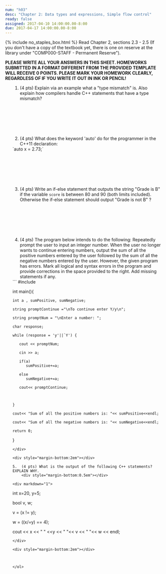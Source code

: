 ```yaml
---
num: "h03"
desc: "Chapter 2: Data types and expressions, Simple flow control"
ready: false 
assigned: 2017-04-10 14:00:00.00-8:00
due: 2017-04-17 14:00:00.00-8:00
---
```

{% include no_staples_box.html %}
Read Chapter 2, sections 2.3 - 2.5 (If you don't have a copy of the textbook yet, there is one on reserve at the library under "COMP000-STAFF - Permanent Reserve").

<b>PLEASE WRITE ALL YOUR ANSWERS IN THIS SHEET. HOMEWORKS SUBMITTED IN A FORMAT DIFFERENT FROM THE PROVIDED TEMPLATE WILL RECEIVE 0 POINTS. PLEASE MARK YOUR HOMEWORK CLEARLY, REGARDLESS OF IF YOU WRITE IT OUT IN INK OR PENCIL!</b>

<ol markdown="1">

1.	(4 pts) Explain via an example what a "type mismatch" is. Also explain how compilers handle C++ statements that have a type mismatch?

  <div style="margin-bottom:8em"></div>

2.	(4 pts) What does the keyword 'auto' do for the programmer in the C++11 declaration: 
<div markdown="1"> 
  `auto x = 2.73;`
</div>
<div style="margin-bottom:8em"></div>

3. (4 pts) Write an if-else statement that outputs the string "Grade is B" if the variable `score` is between 80 and 90 (both limits included). Otherwise the if-else statement should output "Grade is not B" ?
<div style="margin-bottom:8em"></div>
 
<div class="pagebreak"></div>
<div style="margin-bottom:4em"></div>

4.	(4 pts) The program below intends to do the following: Repeatedly prompt the user to input an integer number. When the user no longer wants to continue entering numbers, output the sum of all the positive numbers entered by the user followed by the sum of all the negative numbers entered by the user. However, the given program has errors. Mark all logical and syntax errors in the program and provide corrections in the space provided to the right. Add missing statements if any.

<div markdown="1">
```
#include <iostream>

int main(){

    int a , sumPositive, sumNegative;

    string promptContinue ="\nTo continue enter Y/y\n";

    string promptNum = "\nEnter a number: ";

    char response;

    while (response = 'y'||`Y') {

       cout << promptNum;

       cin >> a;

       if(a) 
          sumPositive+=a; 

       else
          sumNegative+=a;

       cout<< promptContinue;

       

    } 

    cout<< "Sum of all the positive numbers is: "<< sumPositive<<endl;

    cout<< "Sum of all the negative numbers is: "<< sumNegative<<endl;

    return 0; 
}
```
</div>

<div style="margin-bottom:2em"></div>

5.	(4 pts) What is the output of the following C++ statements? EXPLAIN WHY.
    <div style="margin-bottom:0.5em"></div>

<div markdown="1">

```
int x=20, y=5;

bool v, w;

v = (x != y);

w = ((x/=y) == 4);

cout << x << " " <<y << " "<< v << " "<< w << endl;

```
</div>

<div style="margin-bottom:2em"></div>
  


</ol>
